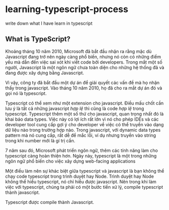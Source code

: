 # learning-typescript-process
write down what I have learn in typescript

## What is TypeScript?

Khoảng tháng 10 năm 2010, Microsoft đã bắt đầu nhận ra rằng mặc dù Javascript đang trở nên ngày càng phổ biến, nhưng nó còn có những điểm yếu mà dẫn đến việc sai xót khi viết code bởi developers. Trong mắt một số người, Javascript là một ngôn ngữ chưa toàn diện cho những hệ thống đã và đang được xây dựng bằng Javascript.

Vì vậy, công ty đã bắt đầu một dự án để giải quyết các vấn đề mà họ nhận thấy trong javascript. Vào tháng 10 năm 2010, họ đã cho ra mắt dự án đó và gọi nó là typescript.

Typescript có thể xem như một extension cho javascript. Điều mấu chốt cần lưu ý là tất cả những javascript *hợp lệ* thì cũng là code *hợp lệ* trong typescript. Typescript thêm một số thứ cho javascript, quan trọng nhất đó là khai báo data types. Việc này có lợi ích rất lớn vì nó cho phép IDEs và các developer tool cung cấp gợi ý cho developer về việc có thể truyền vào dạng dữ liệu nào trong trường hợp nào. Trong javascript, với dynamic data types pattern mà nó cung cấp, rất dễ để mắc lỗi, ví dụ nhưng truyền vào string trong khi number mới là gí trị cần. 

7 năm sau đó, Microsoft phát triển ngôn ngữ, thêm các tính năng làm cho typescript càng hoàn thiện hơn. Ngày này, typescript là một trong những ngôn ngữ phổ biến cho việc xây dựng web-facing applications

Một điều làm nên sự khác biệt giữa typescript và javascript là bạn không thể chạy code typescript trong trình duyệt hay Node. Trình duyệt hay Node không thể hiểu typescript, nó chỉ hiểu được javascript. Nên trong khi làm việc với typescript, chúng ta phải có một bước tiền xử lý, compile typescript thành javascript. 

Typescript được compile thành Javascript. 

